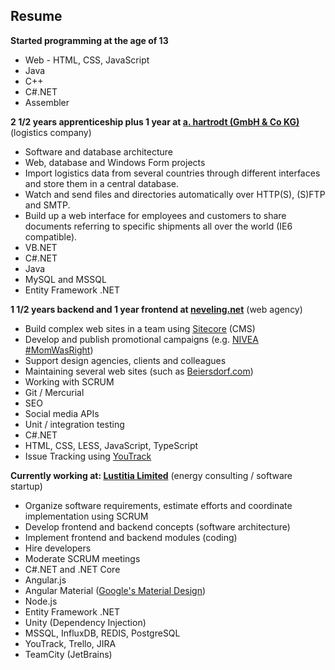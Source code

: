 ## Resume

**Started programming at the age of 13**

* Web - HTML, CSS, JavaScript
* Java
* C++
* C#.NET
* Assembler

**2 1/2 years apprenticeship plus 1 year at [a. hartrodt (GmbH & Co KG)](http://www.hartrodt.com/en/)** (logistics company)

* Software and database architecture
* Web, database and Windows Form projects
* Import logistics data from several countries through different interfaces and store them in a central database.
* Watch and send files and directories automatically over HTTP(S), (S)FTP and SMTP.
* Build up a web interface for employees and customers to share documents referring to specific shipments all over the world (IE6 compatible).
* VB.NET
* C#.NET
* Java
* MySQL and MSSQL
* Entity Framework .NET

**1 1/2 years backend and 1 year frontend at [neveling.net](http://neveling.net/)** (web agency)

* Build complex web sites in a team using [Sitecore](http://www.sitecore.net/) (CMS)
* Develop and publish promotional campaigns (e.g. [NIVEA #MomWasRight](http://www.nivea.com/pages/momwasright))
* Support design agencies, clients and colleagues
* Maintaining several web sites (such as [Beiersdorf.com](http://beiersdorf.com))
* Working with SCRUM
* Git / Mercurial
* SEO
* Social media APIs
* Unit / integration testing
* C#.NET
* HTML, CSS, LESS, JavaScript, TypeScript
* Issue Tracking using [YouTrack](https://www.jetbrains.com/youtrack)

**Currently working at: [Lustitia Limited](http://lustitia.de/)** (energy consulting / software startup)

* Organize software requirements, estimate efforts and coordinate implementation using SCRUM
* Develop frontend and backend concepts (software architecture)
* Implement frontend and backend modules (coding)
* Hire developers
* Moderate SCRUM meetings
* C#.NET and .NET Core
* Angular.js
* Angular Material ([Google's Material Design](https://material.io/))
* Node.js
* Entity Framework .NET
* Unity (Dependency Injection)
* MSSQL, InfluxDB, REDIS, PostgreSQL
* YouTrack, Trello, JIRA
* TeamCity (JetBrains)
